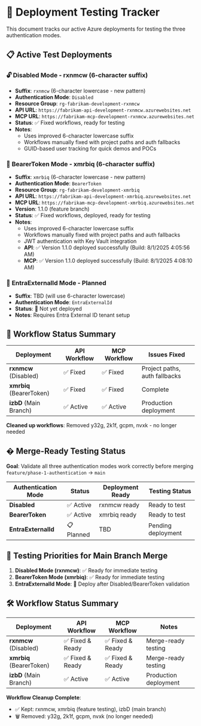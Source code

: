 # 🧪 Deployment Testing Tracker

This document tracks our active Azure deployments for testing the three authentication modes.

## 📋 Active Test Deployments

### 🔓 **Disabled Mode** - rxnmcw (6-character suffix)
- **Suffix**: `rxnmcw` (6-character lowercase - new pattern)
- **Authentication Mode**: `Disabled`
- **Resource Group**: `rg-fabrikam-development-rxnmcw`
- **API URL**: `https://fabrikam-api-development-rxnmcw.azurewebsites.net`
- **MCP URL**: `https://fabrikam-mcp-development-rxnmcw.azurewebsites.net`
- **Status**: ✅ Fixed workflows, ready for testing
- **Notes**: 
  - Uses improved 6-character lowercase suffix
  - Workflows manually fixed with project paths and auth fallbacks
  - GUID-based user tracking for quick demos and POCs

### 🔐 **BearerToken Mode** - xmrbiq (6-character suffix)
- **Suffix**: `xmrbiq` (6-character lowercase - new pattern)
- **Authentication Mode**: `BearerToken`
- **Resource Group**: `rg-fabrikam-development-xmrbiq`
- **API URL**: `https://fabrikam-api-development-xmrbiq.azurewebsites.net`
- **MCP URL**: `https://fabrikam-mcp-development-xmrbiq.azurewebsites.net`
- **Version**: 1.1.0 (feature branch)
- **Status**: ✅ Fixed workflows, deployed, ready for testing
- **Notes**: 
  - Uses improved 6-character lowercase suffix
  - Workflows manually fixed with project paths and auth fallbacks
  - JWT authentication with Key Vault integration
  - **API**: ✅ Version 1.1.0 deployed successfully (Build: 8/1/2025 4:05:56 AM)
  - **MCP**: ✅ Version 1.1.0 deployed successfully (Build: 8/1/2025 4:08:10 AM)

### 🏢 **EntraExternalId Mode** - Planned
- **Suffix**: TBD (will use 6-character lowercase)
- **Authentication Mode**: `EntraExternalId`
- **Status**: 🔄 Not yet deployed
- **Notes**: Requires Entra External ID tenant setup

## 🔧 Workflow Status Summary

| Deployment | API Workflow | MCP Workflow | Issues Fixed |
|------------|--------------|--------------|---------------|
| **rxnmcw** (Disabled) | ✅ Fixed | ✅ Fixed | Project paths, auth fallbacks |
| **xmrbiq** (BearerToken) | ✅ Fixed | ✅ Fixed | Complete |
| **izbD** (Main Branch) | ✅ Active | ✅ Active | Production deployment |

**Cleaned up workflows**: Removed y32g, 2k1f, gcpm, nvxk - no longer needed

## � Merge-Ready Testing Status

**Goal**: Validate all three authentication modes work correctly before merging `feature/phase-1-authentication` → `main`

| Authentication Mode | Status | Deployment Ready | Testing Status |
|-------------------|---------|------------------|----------------|
| **Disabled** | ✅ Active | rxnmcw ready | Ready to test |
| **BearerToken** | ✅ Active | xmrbiq ready | Ready to test |
| **EntraExternalId** | 📋 Planned | TBD | Pending deployment |

## 🎯 Testing Priorities for Main Branch Merge

1. **Disabled Mode (rxnmcw)**: ✅ Ready for immediate testing
2. **BearerToken Mode (xmrbiq)**: ✅ Ready for immediate testing
3. **EntraExternalId Mode**: 📅 Deploy after Disabled/BearerToken validation

## 🛠️ Workflow Status Summary

| Deployment | API Workflow | MCP Workflow | Notes |
|------------|--------------|--------------|-------|
| **rxnmcw** (Disabled) | ✅ Fixed & Ready | ✅ Fixed & Ready | Merge-ready testing |
| **xmrbiq** (BearerToken) | ✅ Fixed & Ready | ✅ Fixed & Ready | Merge-ready testing |
| **izbD** (Main Branch) | ✅ Active | ✅ Active | Production deployment |

**Workflow Cleanup Complete**: 
- ✅ Kept: rxnmcw, xmrbiq (feature testing), izbD (main branch)
- 🗑️ Removed: y32g, 2k1f, gcpm, nvxk (no longer needed)
